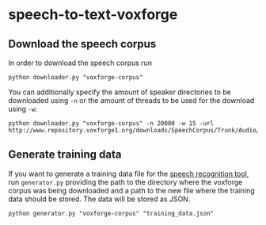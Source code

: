 # speech-to-text-voxforge

## Download the speech corpus
In order to download the speech corpus run

```shell
python downloader.py "voxforge-corpus"
```

You can additionally specify the amount of speaker directories to be downloaded using `-n` or the amount of threads to be used for the download using `-w`:

```shell
python downloader.py "voxforge-corpus" -n 20000 -w 15 -url http://www.repository.voxforge1.org/downloads/SpeechCorpus/Trunk/Audio/Main/8kHz_16bit/
```

## Generate training data
If you want to generate a training data file for the [speech recognition tool](https://github.com/KevNetG/speech-to-text), run `generator.py` providing the path to the directory where the voxforge corpus was being downloaded and a path to the new file where the training data should be stored. The data will be stored as JSON.

```shell
python generator.py "voxforge-corpus" "training_data.json"
```
